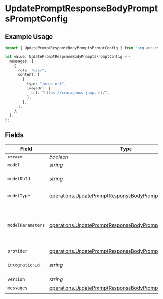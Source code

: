 # UpdatePromptResponseBodyPromptsPromptConfig

## Example Usage

```typescript
import { UpdatePromptResponseBodyPromptsPromptConfig } from "orq-poc-typescript-multi-env-version/models/operations";

let value: UpdatePromptResponseBodyPromptsPromptConfig = {
  messages: [
    {
      role: "user",
      content: [
        {
          type: "image_url",
          imageUrl: {
            url: "https://courageous-jump.net/",
          },
        },
      ],
    },
  ],
};
```

## Fields

| Field                                                                                                                                  | Type                                                                                                                                   | Required                                                                                                                               | Description                                                                                                                            |
| -------------------------------------------------------------------------------------------------------------------------------------- | -------------------------------------------------------------------------------------------------------------------------------------- | -------------------------------------------------------------------------------------------------------------------------------------- | -------------------------------------------------------------------------------------------------------------------------------------- |
| `stream`                                                                                                                               | *boolean*                                                                                                                              | :heavy_minus_sign:                                                                                                                     | N/A                                                                                                                                    |
| `model`                                                                                                                                | *string*                                                                                                                               | :heavy_minus_sign:                                                                                                                     | N/A                                                                                                                                    |
| `modelDbId`                                                                                                                            | *string*                                                                                                                               | :heavy_minus_sign:                                                                                                                     | The id of the resource                                                                                                                 |
| `modelType`                                                                                                                            | [operations.UpdatePromptResponseBodyPromptsModelType](../../models/operations/updatepromptresponsebodypromptsmodeltype.md)             | :heavy_minus_sign:                                                                                                                     | The type of the model                                                                                                                  |
| `modelParameters`                                                                                                                      | [operations.UpdatePromptResponseBodyPromptsModelParameters](../../models/operations/updatepromptresponsebodypromptsmodelparameters.md) | :heavy_minus_sign:                                                                                                                     | Model Parameters: Not all parameters apply to every model                                                                              |
| `provider`                                                                                                                             | [operations.UpdatePromptResponseBodyPromptsProvider](../../models/operations/updatepromptresponsebodypromptsprovider.md)               | :heavy_minus_sign:                                                                                                                     | N/A                                                                                                                                    |
| `integrationId`                                                                                                                        | *string*                                                                                                                               | :heavy_minus_sign:                                                                                                                     | The id of the resource                                                                                                                 |
| `version`                                                                                                                              | *string*                                                                                                                               | :heavy_minus_sign:                                                                                                                     | N/A                                                                                                                                    |
| `messages`                                                                                                                             | [operations.UpdatePromptResponseBodyPromptsMessages](../../models/operations/updatepromptresponsebodypromptsmessages.md)[]             | :heavy_check_mark:                                                                                                                     | N/A                                                                                                                                    |